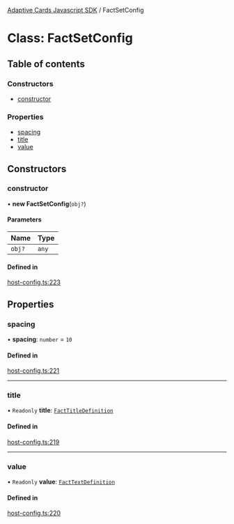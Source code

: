 [Adaptive Cards Javascript SDK](../README.md) / FactSetConfig

# Class: FactSetConfig

## Table of contents

### Constructors

- [constructor](FactSetConfig.md#constructor)

### Properties

- [spacing](FactSetConfig.md#spacing)
- [title](FactSetConfig.md#title)
- [value](FactSetConfig.md#value)

## Constructors

### constructor

• **new FactSetConfig**(`obj?`)

#### Parameters

| Name | Type |
| :------ | :------ |
| `obj?` | `any` |

#### Defined in

[host-config.ts:223](https://github.com/asseco-see/AdaptiveCards/blob/1f0afdc45/source/nodejs/adaptivecards/src/host-config.ts#L223)

## Properties

### spacing

• **spacing**: `number` = `10`

#### Defined in

[host-config.ts:221](https://github.com/asseco-see/AdaptiveCards/blob/1f0afdc45/source/nodejs/adaptivecards/src/host-config.ts#L221)

___

### title

• `Readonly` **title**: [`FactTitleDefinition`](FactTitleDefinition.md)

#### Defined in

[host-config.ts:219](https://github.com/asseco-see/AdaptiveCards/blob/1f0afdc45/source/nodejs/adaptivecards/src/host-config.ts#L219)

___

### value

• `Readonly` **value**: [`FactTextDefinition`](FactTextDefinition.md)

#### Defined in

[host-config.ts:220](https://github.com/asseco-see/AdaptiveCards/blob/1f0afdc45/source/nodejs/adaptivecards/src/host-config.ts#L220)
